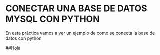 # CONECTAR UNA BASE DE DATOS MYSQL CON PYTHON

En esta práctica vamos a ver un ejemplo de como se conecta la base de datos con python 

##Hola
